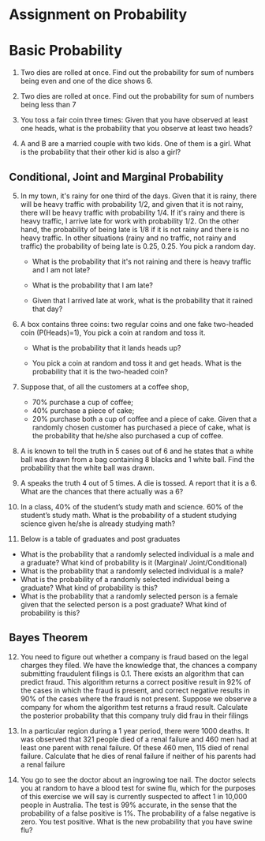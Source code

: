 # Assignment on Probability

# Basic Probability

1. Two dies are rolled at once. Find out the probability for sum of numbers being even and one of the dice shows 6.

2. Two dies are rolled at once. Find out the probability for sum of numbers being less than 7

3. You toss a fair coin three times: Given that you have observed at least one heads, what is the probability that you observe at least two heads?

4. A and B are a married couple with two kids. One of them is a girl. What is the probability that their other kid is also a girl?

## Conditional, Joint and Marginal Probability

5. In my town, it's rainy for one third of the days. Given that it is rainy, there will be heavy traffic with probability 1/2, and given that it is not rainy, there will be heavy traffic with probability 1/4. If it's rainy and there is heavy traffic, I arrive late for work with probability 1/2. On the other hand, the probability of being late is 1/8 if it is not rainy and there is no heavy traffic. In other situations (rainy and no traffic, not rainy and traffic) the probability of being late is 0.25, 0.25. You pick a random day.
   * What is the probability that it's not raining and there is heavy traffic and I am not late?
  
   * What is the probability that I am late?
  
   * Given that I arrived late at work, what is the probability that it rained that day?

6. A box contains three coins: two regular coins and one fake two-headed coin (P(Heads)=1), You pick a coin at random and toss it.
   * What is the probability that it lands heads up?
  
   * You pick a coin at random and toss it and get heads. What is the probability that it is the two-headed coin?
  
7. Suppose that, of all the customers at a coffee shop,
   * 70% purchase a cup of coffee;
   * 40% purchase a piece of cake;
   * 20% purchase both a cup of coffee and a piece of cake. Given that a randomly chosen customer has purchased a piece of cake, what is     the probability that he/she also purchased a cup of coffee.

8. A is known to tell the truth in 5 cases out of 6 and he states that a white ball was drawn from a bag containing 8 blacks and 1 white ball. Find the probability that the white ball was drawn.

9. A speaks the truth 4 out of 5 times. A die is tossed. A report that it is a 6. What are the chances that there actually was a 6?

10. In a class, 40% of the student’s study math and science. 60% of the student’s study math. What is the probability of a student studying science given he/she is already studying math?

11. Below is a table of graduates and post graduates
   * What is the probability that a randomly selected individual is a male and a graduate? What kind of probability is it (Marginal/          Joint/Conditional)
   * What is the probability that a randomly selected individual is a male?
   * What is the probability of a randomly selected individual being a graduate? What kind of probability is this?
   * What is the probability that a randomly selected person is a female given that the selected person is a post graduate? What kind of      probability is this?

## Bayes Theorem

12. You need to figure out whether a company is fraud based on the legal charges they filed. We have the knowledge that, the chances a company submitting fraudulent filings is 0.1. There exists an algorithm that can predict fraud. This algorithm returns a correct positive result in 92% of the cases in which the fraud is present, and correct negative results in 90% of the cases where the fraud is not present. Suppose we observe a company for whom the algorithm test returns a fraud result. Calculate the posterior probability that this company truly did frau in their filings

13. In a particular region during a 1 year period, there were 1000 deaths. It was observed that 321 people died of a renal failure and 460 men had at least one parent with renal failure. Of these 460 men, 115 died of renal failure. Calculate that he dies of renal failure if neither of his parents had a renal failure

14. You go to see the doctor about an ingrowing toe nail. The doctor selects you at random to have a blood test for swine flu, which for the purposes of this exercise we will say is currently suspected to affect 1 in 10,000 people in Australia. The test is 99% accurate, in the sense that the probability of a false positive is 1%. The probability of a false negative is zero. You test positive. What is the new probability that you have swine flu?

